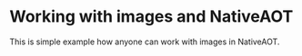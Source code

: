 Working with images and NativeAOT
=================================

This is simple example how anyone can work with images in NativeAOT.
